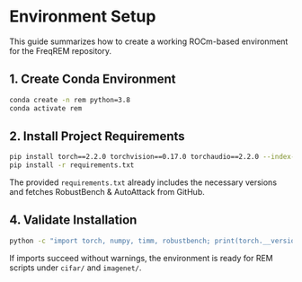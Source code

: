 # Environment Setup

This guide summarizes how to create a working ROCm-based environment for the FreqREM repository.

## 1. Create Conda Environment

```bash
conda create -n rem python=3.8
conda activate rem
```

## 2. Install Project Requirements


```bash
pip install torch==2.2.0 torchvision==0.17.0 torchaudio==2.2.0 --index-url https://download.pytorch.org/whl/rocm5.6
pip install -r requirements.txt
```

The provided `requirements.txt` already includes the necessary versions and fetches RobustBench & AutoAttack from GitHub.

## 4. Validate Installation

```bash
python -c "import torch, numpy, timm, robustbench; print(torch.__version__, numpy.__version__)"
```

If imports succeed without warnings, the environment is ready for REM scripts under `cifar/` and `imagenet/`.
